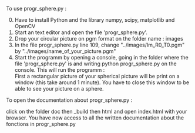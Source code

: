 To use progr_sphere.py : 

0. Have to install Python and the library numpy, scipy, matplotlib and OpenCV
1. Start an text editor and open the file 'progr_sphere.py'.
2. Drop your circular picture on pgm format on the folder name : images
3. In the file progr_sphere.py line 109, change "../images/Im_R0_T0.pgm" by "../images/name_of_your_picture.pgm"
4. Start the programm by opening a console, going in the folder where the file 'progr_sphere.py' is and writing python progr_sphere.py on the console. 
This will run the programm :  
First a rectangular picture of your spherical picture will be print on a window (this take around 1 minute). 
You have to close this window to be able to see your picture on a sphere.

To open the documentation about progr_sphere.py :

click on the folder doc then _build then html and open index.html with your browser.
You have now access to all the written documentation about the fonctions in progr_sphere.py